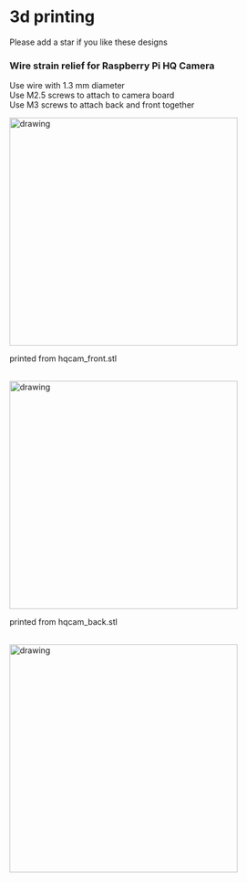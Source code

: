 # 3d printing

Please add a star if you like these designs

### Wire strain relief for Raspberry Pi HQ Camera

Use wire with 1.3 mm diameter <br>
Use M2.5 screws to attach to camera board <br>
Use M3 screws to attach back and front together <br>

<img src="https://github.com/MitchFuchs/3dprints/assets/73831423/fb20108a-8aa8-471f-a7b7-7b245a159d1e" alt="drawing" width="400"/>

printed from hqcam_front.stl

<br>
<img src="https://github.com/MitchFuchs/3dprints/assets/73831423/da1ada66-e03c-4d87-9792-cd7045dfcbdb" alt="drawing" width="400"/>

printed from hqcam_back.stl

<br>
<img src="https://github.com/MitchFuchs/3dprints/assets/73831423/fabb1c4a-34e1-48f6-913a-c999b430d472" alt="drawing" width="400"/>
